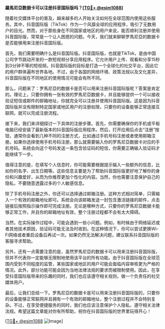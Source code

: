 **羅馬尼亞数据卡可以注册抖音国际版吗？[[TG💪+ @esim1088](https://t.me/s/esim1088)]**

随着社交媒体平台的普及，越来越多的人开始关注如何在全球范围内使用这些服务。其中，抖音国际版（TikTok）作为一个风靡全球的应用程序，吸引了无数用户的目光。然而，对于那些身在不同国家或地区的用户来说，能否顺利注册并使用抖音国际版，常常是一个让人困惑的问题。今天，我们就来聊聊罗馬尼亞的数据卡是否能够用来注册抖音国际版。

首先，我们需要明确什么是抖音国际版。抖音国际版，也就是TikTok，是由中国公司字节跳动开发的一款短视频分享应用程序。它允许用户上传、观看和分享15秒到3分钟不等的短视频。抖音国际版的目标是打造一个全球化的社交平台，因此它的用户群体遍布世界各地。不过，由于各国的网络环境、政策法规以及文化差异，抖音国际版在不同地区的使用情况可能会有所不同。

那么，问题来了：罗馬尼亞的数据卡是否可以用来注册抖音国际版呢？答案是肯定的。理论上，只要你拥有一张有效的罗馬尼亞数据卡，并且能够提供一个可以接收验证短信或邮件的邮箱地址，你就完全可以注册并使用抖音国际版。这是因为抖音国际版并没有限制特定国家或地区用户的注册权限，只要你的设备能够正常连接互联网，就可以完成注册流程。

接下来，我们来详细探讨一下具体的注册步骤。首先，你需要确保你的手机或平板电脑已经安装了最新版本的抖音国际版应用程序。然后，打开应用后点击“注册”按钮，通常你会看到几种不同的注册方式，比如通过手机号码注册或者使用邮箱注册。如果你选择使用手机号码注册，那么就需要输入你的罗馬尼亞数据卡对应的手机号码。系统会向这个号码发送一条包含验证码的短信，你需要正确输入验证码才能继续下一步。

值得注意的是，在填写个人信息时，你可能需要根据提示输入一些额外的信息，比如你的名字、出生日期等。这些信息主要是为了帮助抖音国际版更好地了解你的身份和兴趣爱好，从而为你推荐更加个性化的内容。当然，你也需要注意保护自己的隐私，不要随意透露过多的个人敏感信息。

除了手机号码注册之外，你还可以选择通过邮箱注册。这种方式相对简单，只需输入一个有效的邮箱地址即可。系统会向该邮箱发送一封包含激活链接的邮件，点击链接后按照指示操作即可完成注册。无论是哪种方式，只要你的罗馬尼亞数据卡能够正常工作，并且你的邮箱地址有效，整个注册过程都不会有太大障碍。

当然，在实际操作过程中，可能会遇到一些小问题。例如，有时候由于网络延迟或者其他技术原因，验证码可能无法及时收到。在这种情况下，你可以尝试更换Wi-Fi网络或者重启设备后再试一次。如果仍然无法解决问题，建议联系抖音国际版的客服寻求帮助。

另外，还有一点需要注意的是，虽然罗馬尼亞的数据卡可以用来注册抖音国际版，但并不代表你一定能够无限制地使用该平台的所有功能。由于抖音国际版在全球范围内受到不同程度的监管，某些国家或地区的用户可能会面临内容审核更为严格的情况。此外，部分功能可能会因为当地法律法规的要求而被限制使用。因此，在享受抖音国际版带来的乐趣的同时，我们也应该遵守相关规则，做一个负责任的社交媒体用户。

最后，让我们总结一下。罗馬尼亞的数据卡是可以用来注册抖音国际版的，只要你的设备能够正常联网并且拥有一个有效的邮箱地址，整个注册过程并不会特别复杂。不过，在享受便捷服务的同时，我们也应该注意保护个人隐私，遵守相关法律法规。希望这篇文章能对你有所帮助，祝你在抖音国际版的世界里玩得开心！

[[TG💪+ @esim1088](https://t.me/s/esim1088) ![Image](https://i.postimg.cc/4NQfJmqS/Snipaste-2025-05-13-00-14-12.png)]